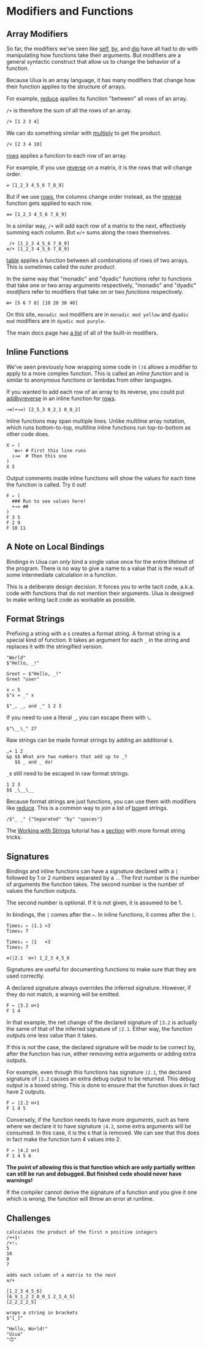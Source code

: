 # Modifiers and Functions

## Array Modifiers

So far, the modifiers we've seen like [self](), [by](), and [dip]() have all had to do with manipulating how functions take their arguments. But modifiers are a general syntactic construct that allow us to change the behavior of a function.

Because Uiua is an array language, it has many modifiers that change how their function applies to the structure of arrays.

For example, [reduce]() applies its function "between" all rows of an array.

`/+` is therefore the sum of all the rows of an array.

```uiua
/+ [1 2 3 4]
```

We can do something similar with [multiply]() to get the product.

```uiua
/× [2 3 4 10]
```

[rows]() applies a function to each row of an array.

For example, if you use [reverse]() on a matrix, it is the rows that will change order.

```uiua
⇌ [1_2_3 4_5_6 7_8_9]
```

But if we use [rows](), the columns change order instead, as the [reverse]() function gets applied to each row.

```uiua
≡⇌ [1_2_3 4_5_6 7_8_9]
```

In a similar way, `/+` will add each row of a matrix to the next, effectively summing each column. But `≡/+` sums along the rows themselves.

```uiua
 /+ [1_2_3 4_5_6 7_8_9]
≡/+ [1_2_3 4_5_6 7_8_9]
```

[table]() applies a function between all combinations of rows of two arrays. This is sometimes called the *outer product*.

In the same way that "monadic" and "dyadic" functions refer to functions that take one or two array arguments respectively, "monadic" and "dyadic" *modifiers* refer to modifiers that take on or two *functions* respectively.

```uiua
⊞+ [5 6 7 8] [10 20 30 40]
```

On this site, `monadic mod` modifiers are in `monadic mod yellow` and `dyadic mod` modifiers are in `dyadic mod purple`.

The main docs page has [a list](/docs/modifier) of all of the built-in modifiers.

## Inline Functions

We've seen previously how wrapping some code in `()`s allows a modifier to apply to a more complex function. This is called an *inline function* and is similar to anonymous functions or lambdas from other languages.

If you wanted to add each row of an array to its reverse, you could put [add]()[by]()[reverse]() in an inline function for [rows]().

```uiua
⊸≡(+⊸⇌) [2_5_3 0_2_1 0_0_2]
```

Inline functions may span multiple lines. Unlike multiline array notation, which runs bottom-to-top, multiline inline functions run top-to-bottom as other code does.

```uiua
X ← (
  ˙⊞=⇡ # First this line runs
  ↥⊸⇌  # Then this one
)
X 5
```

Output comments inside inline functions will show the values for each time the function is called. Try it out!

```uiua
F ← (
  ### Run to see values here!
  +⊸× ##
)
F 3 5
F 2 9
F 10 11
```

## A Note on Local Bindings

Bindings in Uiua can *only* bind a single value once for the entire lifetime of the program. There is no way to give a name to a value that is the result of some intermediate calculation in a function.

This is a deliberate design decision. It forces you to write tacit code, a.k.a. code with functions that do not mention their arguments. Uiua is designed to make writing tacit code as workable as possible.

## Format Strings

Prefixing a string with a `$` creates a format string. A format string is a special kind of function. It takes an argument for each `_` in the string and replaces it with the stringified version.

```uiua
"World"
$"Hello, _!"
```
```uiua
Greet ← $"Hello, _!"
Greet "user"
```
```uiua
x ← 5
$"x = _" x
```
```uiua
$"_, _, and _" 1 2 3
```

If you need to use a literal `_`, you can escape them with `\`.

```uiua
$"\__\_" 27
```

Raw strings can be made format strings by adding an additional `$`.

```uiua
◡+ 1 2
&p $$ What are two numbers that add up to _?
   $$ _ and _ do!
```

`_`s still need to be escaped in raw format strings.

```uiua
1 2 3
$$ _\__\__
```

Because format strings are just functions, you can use them with modifiers like [reduce](). This is a common way to join a list of [box]()ed strings.

```uiua
/$"_ _" {"Separated" "by" "spaces"}
```

The [Working with Strings](/tutorial/strings) tutorial has a [section](/tutorial/strings#format-string-tricks) with more format string tricks.

## Signatures

Bindings and inline functions can have a *signature* declared with a `|` followed by 1 or 2 numbers separated by a `.`. The first number is the number of arguments the function takes. The second number is the number of values the function outputs.

The second number is optional. If it is not given, it is assumed to be 1.

In bindings, the `|` comes after the `←`. In inline functions, it comes after the `(`.

```uiua
Times₃ ← |1.1 ×3
Times₃ 7
```
```uiua
Times₃ ← |1   ×3
Times₃ 7
```
```uiua
≡(|2.1 ˙⊟×) 1_2_3 4_5_6
```

Signatures are useful for documenting functions to make sure that they are used correctly.

A declared signature always overrides the inferred signature. However, if they do not match, a warning will be emitted.

```uiua should fail
F ← |3.2 ⊟+1
F 1 4
```

In that example, the net change of the declared signature of `|3.2` is actually the same of that of the inferred signature of `|2.1`. Either way, the function outputs one less value than it takes.

If this is *not* the case, the declared signature will be *made* to be correct by, after the function has run, either removing extra arguments or adding extra outputs.

For example, even though this functions has signature `|2.1`, the declared signature of `|2.2` causes an extra debug output to be returned. This debug output is a boxed string. This is done to ensure that the function does in fact have 2 outputs.

```uiua should fail
F ← |2.2 ⊟+1
F 1 4 5
```

Conversely, if the function needs to have more *arguments*, such as here where we declare it to have signature `|4.2`, some extra arguments will be consumed. In this case, it is the `6` that is removed. We can see that this does in fact make the function turn 4 values into 2.

```uiua should fail
F ← |4.2 ⊟+1
F 1 4 5 6
```

**The point of allowing this is that function which are only partially written can still be run and debugged. But finished code should never have warnings!**

If the compiler cannot derive the signature of a function and you give it one which is *wrong*, the function will throw an error at runtime.

## Challenges

```challenge
calculates the product of the first n positive integers
/×+1⇡
/×⇡₁
5
10
0
7
```

```challenge
adds each column of a matrix to the next
≡/+

[1_2_3 4_5_6]
[6_9_1_2 3_0_0_1 2_3_4_5]
[2_2_2_2_5]
```

```challenge
wraps a string in brackets
$"[_]"

"Hello, World!"
"Uiua"
"🙃"
```